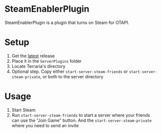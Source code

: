 # SteamEnablerPlugin
SteamEnablerPlugin is a plugin that turns on Steam for OTAPI.

# Setup
1. Get the [latest](https://github.com/Arthri/SteamEnablerPlugin/releases/latest) release
1. Place it in the `ServerPlugins` folder
1. Locate Terraria's directory
1. Optional step. Copy either `start-server-steam-friends` or `start-server-steam-private`, or both to the server directory

# Usage
1. Start Steam
1. Run `start-server-steam-friends` to start a server where your friends can use the "Join Game" button. And the `start-server-steam-private` where you need to send an invite

